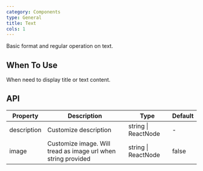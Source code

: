 ```yaml
---
category: Components
type: General
title: Text
cols: 1
---
```


Basic format and regular operation on text.

## When To Use

When need to display title or text content.

## API

| Property | Description | Type | Default |
| -------- | ----------- | ---- | ------- |
| description | Customize description | string \| ReactNode | - |
| image | Customize image. Will tread as image url when string provided | string \| ReactNode | false |
